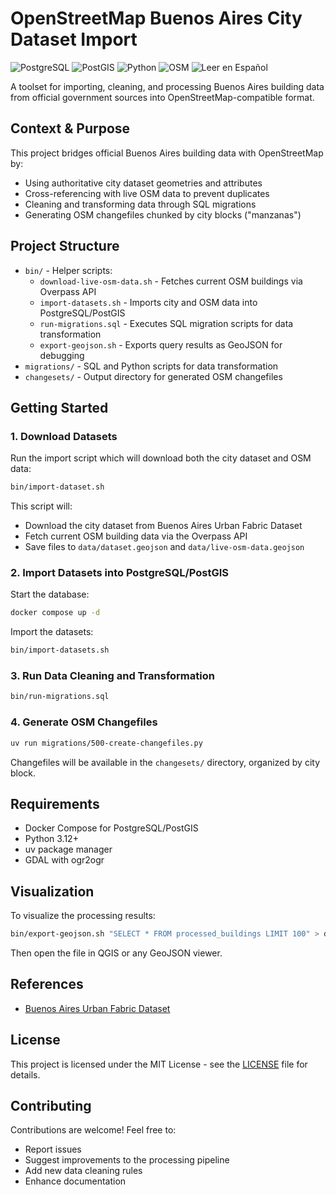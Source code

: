 # OpenStreetMap Buenos Aires City Dataset Import

![PostgreSQL](https://img.shields.io/badge/PostgreSQL-316192?style=flat-square&logo=postgresql&logoColor=white)
![PostGIS](https://img.shields.io/badge/PostGIS-4169E1?style=flat-square&logo=postgresql&logoColor=white)
![Python](https://img.shields.io/badge/Python-3776AB?style=flat-square&logo=python&logoColor=white)
![OSM](https://img.shields.io/badge/OpenStreetMap-7EBC6F?style=flat-square&logo=openstreetmap&logoColor=white)
![Leer en Español](https://img.shields.io/badge/%F0%9F%87%A6%F0%9F%87%B7-Leer_en_Espa%C3%B1ol-6CACE4?style=flat-square&link=README.es.md)

A toolset for importing, cleaning, and processing Buenos Aires building data from
official government sources into OpenStreetMap-compatible format.

## Context & Purpose

This project bridges official Buenos Aires building data with OpenStreetMap by:

- Using authoritative city dataset geometries and attributes
- Cross-referencing with live OSM data to prevent duplicates
- Cleaning and transforming data through SQL migrations
- Generating OSM changefiles chunked by city blocks ("manzanas")

## Project Structure

- `bin/` - Helper scripts:
  - `download-live-osm-data.sh` - Fetches current OSM buildings via Overpass API
  - `import-datasets.sh` - Imports city and OSM data into PostgreSQL/PostGIS
  - `run-migrations.sql` - Executes SQL migration scripts for data transformation
  - `export-geojson.sh` - Exports query results as GeoJSON for debugging
- `migrations/` - SQL and Python scripts for data transformation
- `changesets/` - Output directory for generated OSM changefiles

## Getting Started

### 1. Download Datasets

Run the import script which will download both the city dataset and OSM data:

```sh
bin/import-dataset.sh
```

This script will:

- Download the city dataset from Buenos Aires Urban Fabric Dataset
- Fetch current OSM building data via the Overpass API
- Save files to `data/dataset.geojson` and `data/live-osm-data.geojson`

### 2. Import Datasets into PostgreSQL/PostGIS

Start the database:

```sh
docker compose up -d
```

Import the datasets:

```sh
bin/import-datasets.sh
```

### 3. Run Data Cleaning and Transformation

```sh
bin/run-migrations.sql
```

### 4. Generate OSM Changefiles

```sh
uv run migrations/500-create-changefiles.py
```

Changefiles will be available in the `changesets/` directory, organized by city block.

## Requirements

- Docker Compose for PostgreSQL/PostGIS
- Python 3.12+
- uv package manager
- GDAL with ogr2ogr

## Visualization

To visualize the processing results:

```sh
bin/export-geojson.sh "SELECT * FROM processed_buildings LIMIT 100" > debug.geojson
```

Then open the file in QGIS or any GeoJSON viewer.

## References

- [Buenos Aires Urban Fabric Dataset](https://data.buenosaires.gob.ar/dataset/tejido-urbano)

## License

This project is licensed under the MIT License -
see the [LICENSE](LICENSE.md) file for details.

## Contributing

Contributions are welcome! Feel free to:

- Report issues
- Suggest improvements to the processing pipeline
- Add new data cleaning rules
- Enhance documentation
